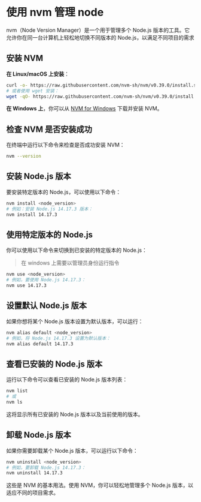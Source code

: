 # 使用 nvm 管理 node

nvm（Node Version Manager）是一个用于管理多个 Node.js 版本的工具。它允许你在同一台计算机上轻松地切换不同版本的 Node.js，以满足不同项目的需求

## 安装 NVM

**在 Linux/macOS 上安装**：

```bash
curl -o- https://raw.githubusercontent.com/nvm-sh/nvm/v0.39.0/install.sh
# 或者使用 wget 安装：
wget -qO- https://raw.githubusercontent.com/nvm-sh/nvm/v0.39.0/install.sh
```

**在 Windows 上**，你可以从 [NVM for Windows](https://github.com/coreybutler/nvm-windows) 下载并安装 NVM。

## 检查 NVM 是否安装成功

在终端中运行以下命令来检查是否成功安装 NVM：

```bash
nvm --version
```

## 安装 Node.js 版本

要安装特定版本的 Node.js，可以使用以下命令：

```bash
nvm install <node_version>
# 例如：安装 Node.js 14.17.3 版本：
nvm install 14.17.3
```

## 使用特定版本的 Node.js

你可以使用以下命令来切换到已安装的特定版本的 Node.js：

> 在 windows 上需要以管理员身份运行指令

```bash
nvm use <node_version>
# 例如，要使用 Node.js 14.17.3：
nvm use 14.17.3
```

## 设置默认 Node.js 版本

如果你想将某个 Node.js 版本设置为默认版本，可以运行：

```bash
nvm alias default <node_version>
# 例如，将 Node.js 14.17.3 设置为默认版本：
nvm alias default 14.17.3
```

## 查看已安装的 Node.js 版本

运行以下命令可以查看已安装的 Node.js 版本列表：

```bash
nvm list
# 或
nvm ls
```

这将显示所有已安装的 Node.js 版本以及当前使用的版本。

## 卸载 Node.js 版本

如果你需要卸载某个 Node.js 版本，可以运行以下命令：

```bash
nvm uninstall <node_version>
# 例如，要卸载 Node.js 14.17.3：
nvm uninstall 14.17.3
```

这些是 NVM 的基本用法。使用 NVM，你可以轻松地管理多个 Node.js 版本，以适应不同的项目需求。
